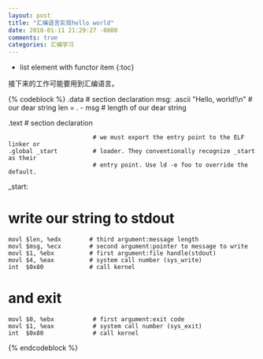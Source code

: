 ```yaml
---
layout: post
title: "汇编语言实现hello world"
date: 2018-01-11 21:29:27 -0800
comments: true
categories: 汇编学习
---
```


* list element with functor item
{:toc}

接下来的工作可能要用到汇编语言。

<!--more-->

{% codeblock %}
.data                   # section declaration
msg:
    .ascii  "Hello, world!\n"   # our dear string
    len = . - msg               # length of our dear string

.text                           # section declaration

                            # we must export the entry point to the ELF linker or
    .global _start          # loader. They conventionally recognize _start as their 
                            # entry point. Use ld -e foo to override the default.

_start:

# write our string to stdout
    
    movl $len, %edx        # third argument:message length
    movl $msg, %ecx        # second argument:pointer to message to write
    movl $1, %ebx          # first argument:file handle(stdout) 
    movl $4, %eax          # system call number (sys_write)
    int  $0x80             # call kernel

# and exit

    movl $0, %ebx           # first argument:exit code
    movl $1, %eax           # system call number (sys_exit)
    int  $0x80              # call kernel
            
{% endcodeblock %}
